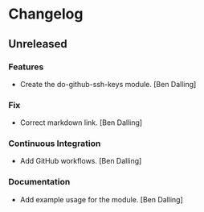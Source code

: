 # Changelog


## Unreleased

### Features

* Create the do-github-ssh-keys module. [Ben Dalling]

### Fix

* Correct markdown link. [Ben Dalling]

### Continuous Integration

* Add GitHub workflows. [Ben Dalling]

### Documentation

* Add example usage for the module. [Ben Dalling]


